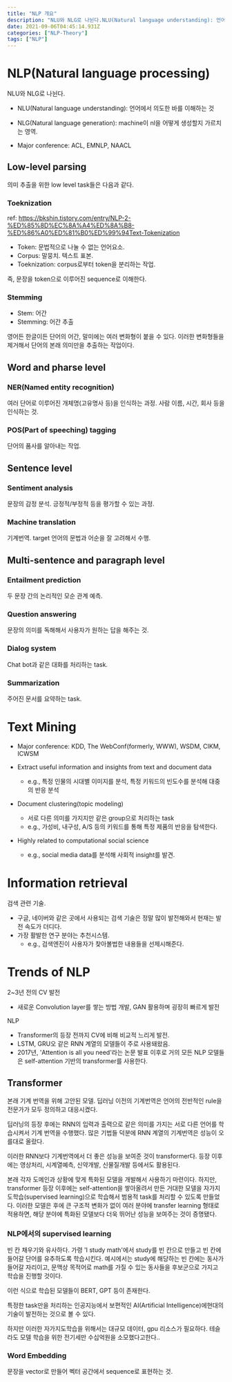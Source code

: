 ```yaml
---
title: "NLP 개요"
description: "NLU와 NLG로 나뉜다.NLU(Natural language understanding): 언어에서 의도한 바를 이해하는 것NLG(Natural language generation): machine이 nl을 어떻게 생성할지 가르치는 영역.Major conference:"
date: 2021-09-06T04:45:14.931Z
categories: ["NLP-Theory"]
tags: ["NLP"]
---
```



# NLP(Natural language processing)
NLU와 NLG로 나뉜다.
- NLU(Natural language understanding): 언어에서 의도한 바를 이해하는 것
- NLG(Natural language generation): machine이 nl을 어떻게 생성할지 가르치는 영역.

- Major conference: ACL, EMNLP, NAACL

## Low-level parsing
의미 추출을 위한 low level task들은 다음과 같다.
### Toeknization
ref: https://bkshin.tistory.com/entry/NLP-2-%ED%85%8D%EC%8A%A4%ED%8A%B8-%ED%86%A0%ED%81%B0%ED%99%94Text-Tokenization
- Token: 문법적으로 나눌 수 없는 언어요소.
- Corpus: 말뭉치. 텍스트 표본.
- Toeknization: corpus로부터 token을 분리하는 작업.

즉, 문장을 token으로 이루어진 sequence로 이해한다.

### Stemming
- Stem: 어간
- Stemming: 어간 추출

영어든 한글이든 단어의 어간, 말미에는 여러 변화형이 붙을 수 있다. 이러한 변화형들을 제거해서 단어의 본래 의미만을 추출하는 작업이다.

## Word and pharse level
### NER(Named entity recognition)
여러 단어로 이루어진 개체명(고유명사 등)을 인식하는 과정. 사람 이름, 시간, 회사 등을 인식하는 것.

### POS(Part of speeching) tagging
단어의 품사를 알아내는 작업.

## Sentence level
### Sentiment analysis
문장의 감정 분석. 긍정적/부정적 등을 평가할 수 있는 과정.

### Machine translation
기계번역. target 언어의 문법과 어순을 잘 고려해서 수행.

## Multi-sentence and paragraph level
### Entailment prediction
두 문장 간의 논리적인 모순 관계 예측.

### Question answering
문장의 의미를 독해해서 사용자가 원하는 답을 해주는 것.

### Dialog system
Chat bot과 같은 대화를 처리하는 task.

### Summarization
주어진 문서를 요약하는 task.

# Text Mining
- Major conference: KDD, The WebConf(formerly, WWW), WSDM, CIKM, ICWSM

- Extract useful information and insights from text and document data
  - e.g., 특정 인물의 시대별 이미지를 분석, 특정 키워드의 빈도수를 분석해 대중의 반응 분석
- Document clustering(topic modeling)
  - 서로 다른 의미를 가지지만 같은 group으로 처리하는 task
  - e.g., 가성비, 내구성, A/S 등의 키워드를 통해 특정 제품의 반응을 탐색한다.
- Highly related to computational social science
  - e.g., social media data를 분석해 사회적 insight를 발견.
  
# Information retrieval
검색 관련 기술.
- 구글, 네이버와 같은 곳에서 사용되는 검색 기술은 정말 많이 발전해와서 현재는 발전 속도가 더디다.
- 가장 활발한 연구 분야는 추천시스템.
  - e.g., 검색엔진이 사용자가 찾아볼법한 내용들을 선제시해준다.
  
# Trends of NLP
2~3년 전의 CV 발전
- 새로운 Convolution layer를 쌓는 방법 개발, GAN 활용하며 굉장히 빠르게 발전

NLP
- Transformer의 등장 전까지 CV에 비해 비교적 느리게 발전.
- LSTM, GRU오 같은 RNN 계열의 모델들이 주로 사용돼왔음.
- 2017년, 'Attention is all you need'라는 논문 발표 이후로 거의 모든 NLP 모델들은 self-attention 기반의 transformer를 사용한다.

## Transformer
본래 기계 번역을 위해 고안된 모델.
딥러닝 이전의 기계번역은 언어의 전반적인 rule을 전문가가 모두 정의하고 대응시켰다. 

딥러닝의 등장 후에는 RNN의 입력과 출력으로 같은 의미를 가지는 서로 다른 언어를 학습시켜서 기계 번역을 수행했다. 많은 기법들 덕분에 RNN 계열의 기계번역은 성능이 오를대로 올랐다.

이러한 RNN보다 기계번역에서 더 좋은 성능을 보여준 것이 transformer다. 등장 이후에는 영상처리, 시계열예측, 신약개발, 신물질개발 등에서도 활용된다.

본래 각자 도메인과 상황에 맞게 특화된 모델을 개발해서 사용하기 마련이다. 하지만,  transformer 등장 이후에는 self-attention을 쌓아올려서 만든 거대한 모델을 자가지도학습(supervised learning)으로 학습해서 범용적 task를 처리할 수 있도록 만들었다. 
이러한 모델은 후에 큰 구조적 변화가 없이 여러 분야에 transfer learning 형태로 적용하면, 해당 분야에 특화된 모델보다 더욱 뛰어난 성능을 보여주는 것이 증명됐다.

### NLP에서의 supervised learning
빈 칸 채우기와 유사하다. 가령 'I study math'에서 study를 빈 칸으로 만들고 빈 칸에 들어갈 단어를 유추하도록 학습시킨다. 예시에서는 study에 해당하는 빈 칸에는 동사가 들어갈 자리이고, 문맥상 목적어로 math를 가질 수 있는 동사들을 후보군으로 가지고 학습을 진행할 것이다.

이런 식으로 학습된 모델들이 BERT, GPT 등이 존재한다.

특정한 task만을 처리하는 인공지능에서 보편적인 AI(Artificial Intelligence)에현대의 기술이 발전하는 것으로 볼 수 있다.

하지만 이러한 자가지도학습을 위해서는 대규모 데이터, gpu 리소스가 필요하다. 테슬라도 모델 학습을 위한 전기세만 수십억원을 소모했다고한다..

### Word Embedding
문장을 vector로 만들어 벡터 공간에서 sequence로 표현하는 것.


